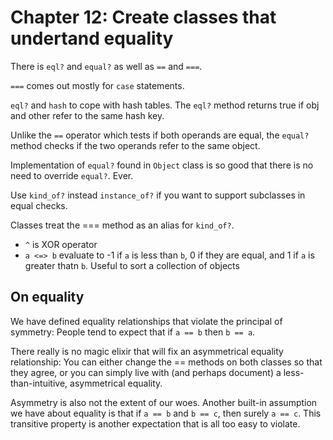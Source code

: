 # Chapter 12: Create classes that undertand equality

There is `eql?` and `equal?` as well as `==` and `===`.

`===` comes out mostly for `case` statements.

`eql?` and `hash` to cope with hash tables. The `eql?` method returns true if obj and other refer to the same hash key.

Unlike the `==` operator which tests if both operands are equal, the `equal?` method checks if the two operands refer to the same object.

Implementation of `equal?` found in `Object` class is so good that there is no need to override `equal?`. Ever.

Use `kind_of?` instead `instance_of?` if you want to support subclasses in equal checks.

Classes treat the === method as an alias for `kind_of?`.

- `^` is XOR operator
- `a <=> b` evaluate to -1 if `a` is less than `b`, 0 if they are equal, and 1 if `a` is greater thatn `b`. Useful to sort a collection of objects

## On equality

We have defined equality relationships that violate the principal of symmetry: People tend to expect that if `a == b` then `b == a`.

There really is no magic elixir that will fix an asymmetrical equality relationship: You can either change the == methods on both classes so that they agree, or you can simply live with (and perhaps document) a less-than-intuitive, asymmetrical equality.

Asymmetry is also not the extent of our woes. Another built-in assumption we have about equality is that if `a == b` and `b == c`, then surely `a == c`. This transitive property is another expectation that is all too easy to violate.
